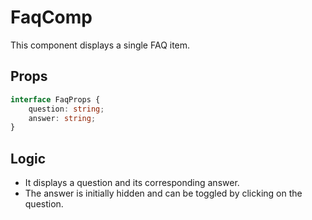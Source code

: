 # FaqComp

This component displays a single FAQ item.

## Props

```typescript
interface FaqProps {
    question: string;
    answer: string;
}
```

## Logic

- It displays a question and its corresponding answer.
- The answer is initially hidden and can be toggled by clicking on the question.
